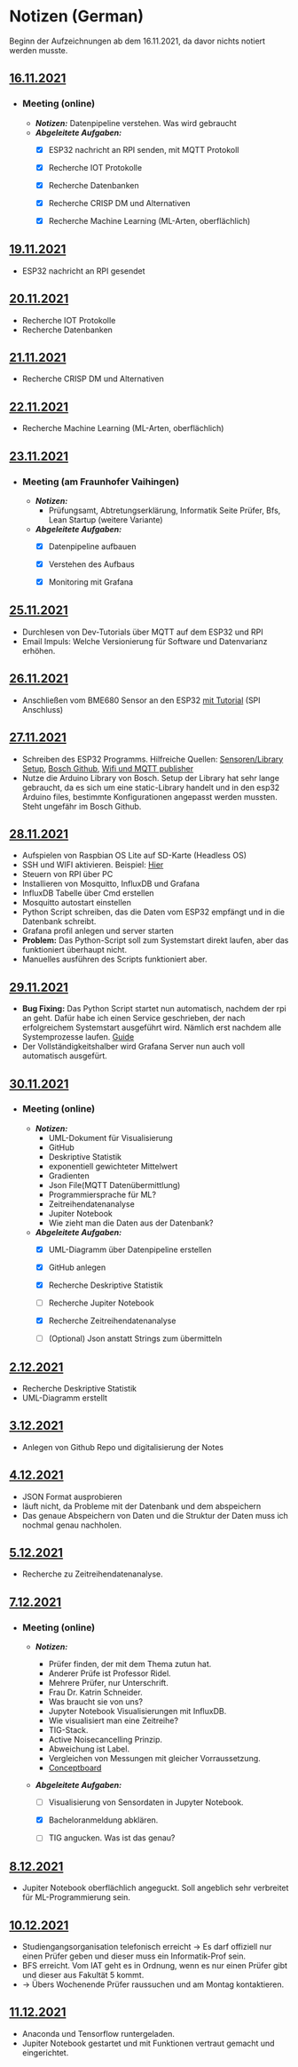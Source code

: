 # **Notizen** (German)
Beginn der Aufzeichnungen ab dem 16.11.2021, da davor nichts notiert werden musste.

## <u>16.11.2021</u>
- ### **Meeting (online)**
  - ***Notizen:***
    Datenpipeline verstehen. Was wird gebraucht
  - ***Abgeleitete Aufgaben:***
    - [x] ESP32 nachricht an RPI senden, mit MQTT Protokoll
    - [x] Recherche IOT Protokolle
    - [x] Recherche Datenbanken
    - [x] Recherche CRISP DM und Alternativen
    - [x] Recherche Machine Learning (ML-Arten, oberflächlich)


## <u>19.11.2021</u>
- ESP32 nachricht an RPI gesendet


## <u>20.11.2021</u>
- Recherche IOT Protokolle
- Recherche Datenbanken


## <u>21.11.2021</u>
- Recherche CRISP DM und Alternativen


## <u>22.11.2021</u>
- Recherche Machine Learning (ML-Arten, oberflächlich)


## <u>23.11.2021</u>
- ### **Meeting (am Fraunhofer Vaihingen)**
  - ***Notizen:***
    - Prüfungsamt, Abtretungserklärung, Informatik Seite Prüfer, Bfs, Lean Startup (weitere Variante)
  - ***Abgeleitete Aufgaben:***
    - [x] Datenpipeline aufbauen
    - [x] Verstehen des Aufbaus
    - [x] Monitoring mit Grafana


## <u>25.11.2021</u>
- Durchlesen von Dev-Tutorials über MQTT auf dem ESP32 und RPI
- Email Impuls: Welche Versionierung für Software und Datenvarianz erhöhen.


## <u>26.11.2021</u>
- Anschließen vom BME680 Sensor an den ESP32 [mit Tutorial](https://randomnerdtutorials.com/esp32-bme680-sensor-arduino/) (SPI Anschluss)
  

## <u>27.11.2021</u>
- Schreiben des ESP32 Programms. Hilfreiche Quellen: 
  [Sensoren/Library Setup](https://randomnerdtutorials.com/esp32-bme680-sensor-arduino/), 
  [Bosch Github](https://github.com/BoschSensortec/BSEC-Arduino-library), 
  [Wifi und MQTT publisher](https://diyi0t.com/microcontroller-to-raspberry-pi-wifi-mqtt-communication/)
- Nutze die Arduino Library von Bosch. Setup der Library hat sehr lange gebraucht, da es sich um eine static-Library handelt und in den esp32 Arduino files, bestimmte Konfigurationen angepasst werden mussten. Steht ungefähr im Bosch Github.


## <u>28.11.2021</u>
- Aufspielen von Raspbian OS Lite auf SD-Karte (Headless OS)
- SSH und WIFI aktivieren.  Beispiel: [Hier](https://desertbot.io/blog/headless-raspberry-pi-4-ssh-wifi-setup)
- Steuern von RPI über PC
- Installieren von Mosquitto, InfluxDB und Grafana
- InfluxDB Tabelle über Cmd erstellen
- Mosquitto autostart einstellen
- Python Script schreiben, das die Daten vom ESP32 empfängt und in die Datenbank schreibt.
- Grafana profil anlegen und server starten
- **Problem:** Das Python-Script soll zum Systemstart direkt laufen, aber das funktioniert überhaupt nicht.
- Manuelles ausführen des Scripts funktioniert aber.


## <u>29.11.2021</u>
- **Bug Fixing:** Das Python Script startet nun automatisch, nachdem der rpi an geht. Dafür habe ich einen Service geschrieben, der nach erfolgreichem Systemstart ausgeführt wird. Nämlich erst nachdem alle Systemprozesse laufen. [Guide](https://www.raspberrypi-spy.co.uk/2015/10/how-to-autorun-a-python-script-on-boot-using-systemd/)
- Der Vollständigkeitshalber wird Grafana Server nun auch voll automatisch ausgefürt.


## <u>30.11.2021</u>
- ### **Meeting (online)**
  - ***Notizen:***
    - UML-Dokument für Visualisierung
    - GitHub
    - Deskriptive Statistik
    - exponentiell gewichteter Mittelwert
    - Gradienten
    - Json File(MQTT Datenübermittlung)
    - Programmiersprache für ML?
    - Zeitreihendatenanalyse
    - Jupiter Notebook
    - Wie zieht man die Daten aus der Datenbank?
  - ***Abgeleitete Aufgaben:***
    - [x] UML-Diagramm über Datenpipeline erstellen
    - [x] GitHub anlegen
    - [x] Recherche Deskriptive Statistik
    - [ ] Recherche Jupiter Notebook
    - [x] Recherche Zeitreihendatenanalyse
    - [ ] \(Optional) Json anstatt Strings zum übermitteln


## <u>2.12.2021</u>
- Recherche Deskriptive Statistik
- UML-Diagramm erstellt
  

## <u>3.12.2021</u>
- Anlegen von Github Repo und digitalisierung der Notes


## <u>4.12.2021</u>
- JSON Format ausprobieren
- läuft nicht, da Probleme mit der Datenbank und dem abspeichern
- Das genaue Abspeichern von Daten und die Struktur der Daten muss ich nochmal genau nachholen.


## <u>5.12.2021</u>
- Recherche zu Zeitreihendatenanalyse. 


## <u>7.12.2021</u>
- ### **Meeting (online)**
  - ***Notizen:***
    - Prüfer finden, der mit dem Thema zutun hat.
    - Anderer Prüfe ist Professor Ridel.
    - Mehrere Prüfer, nur Unterschrift.
    - Frau Dr. Katrin Schneider.
    - Was braucht sie von uns?
    - Jupyter Notebook Visualisierungen mit InfluxDB.
    - Wie visualisiert man eine Zeitreihe?
    - TIG-Stack.
    - Active Noisecancelling Prinzip.
    - Abweichung ist Label.
    - Vergleichen von Messungen mit gleicher Vorraussetzung.
    - [Conceptboard](https://app.conceptboard.com/board/gto3-21dt-n0mk-k9sa-xukq)


  - ***Abgeleitete Aufgaben:***
    - [ ] Visualisierung von Sensordaten in Jupyter Notebook.
    - [x] Bacheloranmeldung abklären.
    - [ ] TIG angucken. Was ist das genau?


## <u>8.12.2021</u>
- Jupiter Notebook oberflächlich angeguckt. Soll angeblich sehr verbreitet für ML-Programmierung sein.

## <u>10.12.2021</u>
- Studiengangsorganisation telefonisch erreicht -> Es darf offiziell nur einen Prüfer geben und dieser muss ein Informatik-Prof sein.
- BFS erreicht. Vom IAT geht es in Ordnung, wenn es nur einen Prüfer gibt und dieser aus Fakultät 5 kommt.
- -> Übers Wochenende Prüfer raussuchen und am Montag kontaktieren.

## <u>11.12.2021</u>
- Anaconda und Tensorflow runtergeladen.
- Jupiter Notebook gestartet und mit Funktionen vertraut gemacht und eingerichtet.

